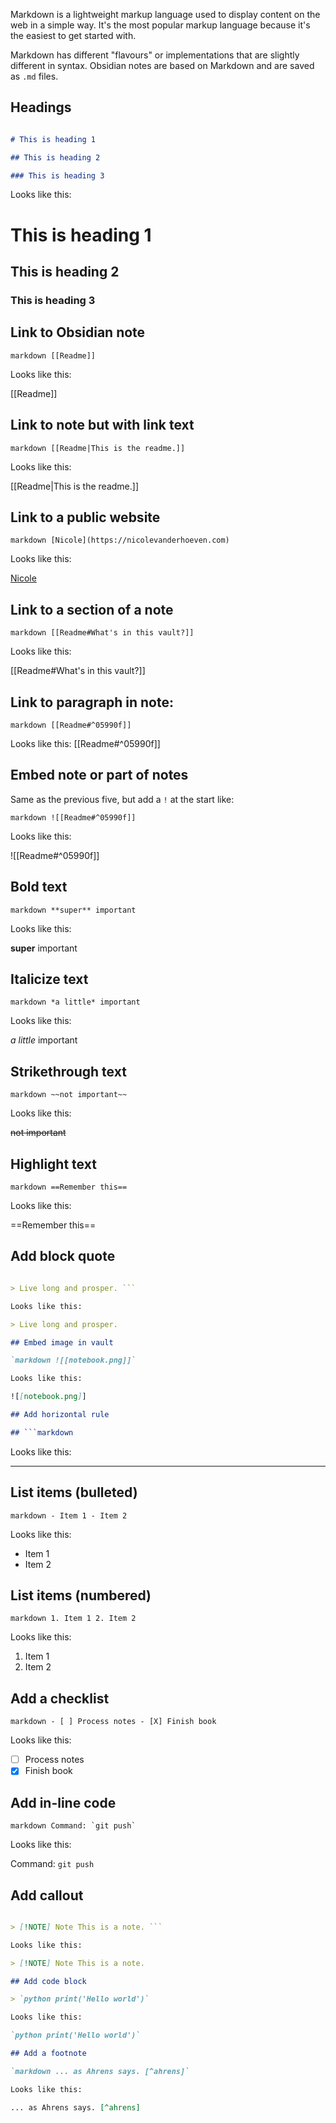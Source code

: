 Markdown is a lightweight markup language used to display content on the web in a simple way. It's the most popular markup language because it's the easiest to get started with.

Markdown has different "flavours" or implementations that are slightly different in syntax. Obsidian notes are based on Markdown and are saved as `.md` files.

## Headings

```markdown

# This is heading 1

## This is heading 2

### This is heading 3

```

Looks like this:

# This is heading 1

## This is heading 2

### This is heading 3

## Link to Obsidian note

`markdown [[Readme]]`

Looks like this:

[[Readme]]

## Link to note but with link text

`markdown [[Readme|This is the readme.]]`

Looks like this:

[[Readme|This is the readme.]]

## Link to a public website

`markdown [Nicole](https://nicolevanderhoeven.com)`

Looks like this:

[Nicole](https://nicolevanderhoeven.com/)

## Link to a section of a note

`markdown [[Readme#What's in this vault?]]`

Looks like this:

[[Readme#What's in this vault?]]

## Link to paragraph in note:

`markdown [[Readme#^05990f]]`

Looks like this: [[Readme#^05990f]]

## Embed note or part of notes

Same as the previous five, but add a `!` at the start like:

`markdown ![[Readme#^05990f]]`

Looks like this:

![[Readme#^05990f]]

## Bold text

`markdown **super** important`

Looks like this:

**super** important

## Italicize text

`markdown *a little* important`

Looks like this:

_a little_ important

## Strikethrough text

`markdown ~~not important~~`

Looks like this:

~~not important~~

## Highlight text

`markdown ==Remember this==`

Looks like this:

==Remember this==

## Add block quote

```markdown

> Live long and prosper. ```

Looks like this:

> Live long and prosper.

## Embed image in vault

`markdown ![[notebook.png]]`

Looks like this:

![[notebook.png]]

## Add horizontal rule

## ```markdown

```

Looks like this:

---

## List items (bulleted)

`markdown - Item 1 - Item 2`

Looks like this:

- Item 1
- Item 2

## List items (numbered)

`markdown 1. Item 1 2. Item 2`

Looks like this:

1. Item 1
2. Item 2

## Add a checklist

`markdown - [ ] Process notes - [X] Finish book`

Looks like this:

- [ ] Process notes
- [X] Finish book

## Add in-line code

`` markdown Command: `git push` ``

Looks like this:

Command: `git push`

## Add callout

```markdown

> [!NOTE] Note This is a note. ```

Looks like this:

> [!NOTE] Note This is a note.

## Add code block

> `python print('Hello world')`

Looks like this:

`python print('Hello world')`

## Add a footnote

`markdown ... as Ahrens says. [^ahrens]`

Looks like this:

... as Ahrens says. [^ahrens]